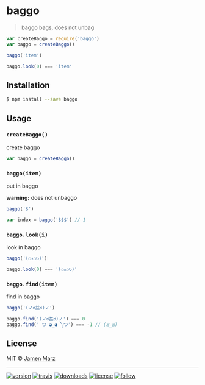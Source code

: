 # baggo

> baggo bags, does not unbag

```js
var createBaggo = require('baggo')
var baggo = createBaggo()

baggo('item')

baggo.look(0) === 'item'
```

## Installation

```sh
$ npm install --save baggo
```

## Usage

### `createBaggo()`

create baggo

```js
var baggo = createBaggo()
```

### `baggo(item)`

put in baggo

**warning:** does not unbaggo

```js
baggo('$')

var index = baggo('$$$') // 1
```

### `baggo.look(i)`

look in baggo

```js
baggo('(❍ᴥ❍ʋ)')

baggo.look(0) === '(❍ᴥ❍ʋ)'
```

### `baggo.find(item)`

find in baggo

```js
baggo('(ノಠ益ಠ)ノ')

baggo.find('(ノಠ益ಠ)ノ') === 0
baggo.find(' つ ◕_◕ ༽つ') === -1 // (ಥ_ಥ)
```

## License

MIT © [Jamen Marz](https://git.io/jamen)

---

[![version](https://img.shields.io/npm/v/baggo.svg?style=flat-square)][package] [![travis](https://img.shields.io/travis/baggo/baggo.svg?style=flat-square)](https://travis-ci.org/jamen/baggo) [![downloads](https://img.shields.io/npm/dt/baggo.svg?style=flat-square)][package] [![license](https://img.shields.io/npm/l/express.svg?style=flat-square)][package] [![follow](https://img.shields.io/github/followers/baggo.svg?style=social&label=Follow)](https://github.com/baggo)

[package]: https://npmjs.org/package/baggo
